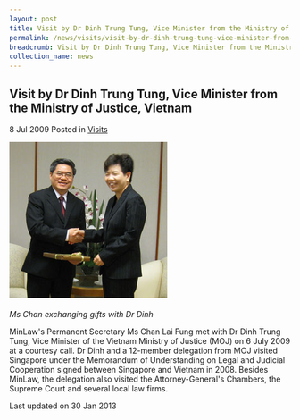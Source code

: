 ```yaml
---
layout: post
title: Visit by Dr Dinh Trung Tung, Vice Minister from the Ministry of Justice, Vietnam
permalink: /news/visits/visit-by-dr-dinh-trung-tung-vice-minister-from-the-ministry-of-justice-vietnam/
breadcrumb: Visit by Dr Dinh Trung Tung, Vice Minister from the Ministry of Justice, Vietnam
collection_name: news
---
```


<style>
.image {width: 600px;}
.image img {max-width: 100%;}
</style>

Visit by Dr Dinh Trung Tung, Vice Minister from the Ministry of Justice, Vietnam
---

8 Jul 2009 Posted in [Visits](/news/visits/)

<div class="image"><img src="/images/visit-by-dr-dinh-trung-tung.jpg/"></div><br>
<i>Ms Chan exchanging gifts with Dr Dinh</i>

MinLaw's Permanent Secretary Ms Chan Lai Fung met with Dr Dinh Trung Tung, Vice Minister of the Vietnam Ministry of Justice (MOJ) on 6 July 2009 at a courtesy call. Dr Dinh and a 12-member delegation from MOJ visited Singapore under the Memorandum of Understanding on Legal and Judicial Cooperation signed between Singapore and Vietnam in 2008. Besides MinLaw, the delegation also visited the Attorney-General's Chambers, the Supreme Court and several local law firms.

<p class="right-side-updated">Last updated on 30 Jan 2013</p>
